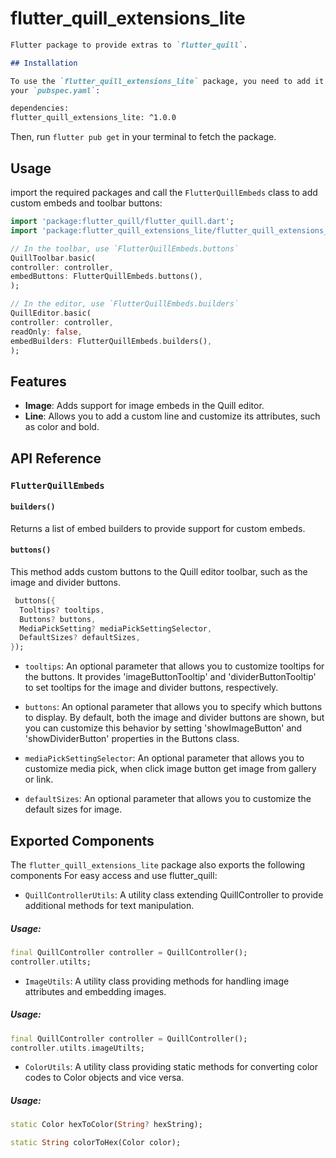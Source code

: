 # flutter_quill_extensions_lite

```markdown
Flutter package to provide extras to `flutter_quill`.

## Installation

To use the `flutter_quill_extensions_lite` package, you need to add it as a dependency in
your `pubspec.yaml`:

dependencies:
flutter_quill_extensions_lite: ^1.0.0

```

Then, run `flutter pub get` in your terminal to fetch the package.

## Usage

import the required packages and call the `FlutterQuillEmbeds` class to add custom embeds and
toolbar buttons:

```dart
import 'package:flutter_quill/flutter_quill.dart';
import 'package:flutter_quill_extensions_lite/flutter_quill_extensions_lite.dart';

// In the toolbar, use `FlutterQuillEmbeds.buttons`
QuillToolbar.basic(
controller: controller,
embedButtons: FlutterQuillEmbeds.buttons(),
);

// In the editor, use `FlutterQuillEmbeds.builders`
QuillEditor.basic(
controller: controller,
readOnly: false,
embedBuilders: FlutterQuillEmbeds.builders(),
);
```

## Features

- **Image**: Adds support for image embeds in the Quill editor.
- **Line**: Allows you to add a custom line and customize its attributes, such as color and bold.

## API Reference

### `FlutterQuillEmbeds`

#### `builders()`

Returns a list of embed builders to provide support for custom embeds.

#### `buttons()`

This method adds custom buttons to the Quill editor toolbar, such as the image and divider buttons.

```dart
 buttons({
  Tooltips? tooltips,
  Buttons? buttons,
  MediaPickSetting? mediaPickSettingSelector,
  DefaultSizes? defaultSizes,
});
```

- `tooltips`: An optional parameter that allows you to customize tooltips for the buttons. It
  provides 'imageButtonTooltip' and 'dividerButtonTooltip' to set tooltips for the image and divider
  buttons, respectively.

- `buttons`: An optional parameter that allows you to specify which buttons to display. By default,
  both the image and divider buttons are shown, but you can customize this behavior by
  setting 'showImageButton' and 'showDividerButton' properties in the Buttons class.

- `mediaPickSettingSelector`: An optional parameter that allows you to customize media pick, when
  click image button get image from gallery or link.

- `defaultSizes`: An optional parameter that allows you to customize the default sizes for image.

## Exported Components

The `flutter_quill_extensions_lite` package also exports the following components For easy access
and use flutter_quill:

- `QuillControllerUtils`: A utility class extending QuillController to provide additional methods
  for text manipulation.

##### Usage:
```dart
final QuillController controller = QuillController();
controller.utilts;
```

- `ImageUtils`: A utility class providing methods for handling image attributes and embedding
  images.

##### Usage:
```dart
final QuillController controller = QuillController();
controller.utilts.imageUtilts;
```

- `ColorUtils`: A utility class providing static methods for converting color codes to Color objects
  and vice versa.

##### Usage:
```dart
static Color hexToColor(String? hexString);

static String colorToHex(Color color);
```
